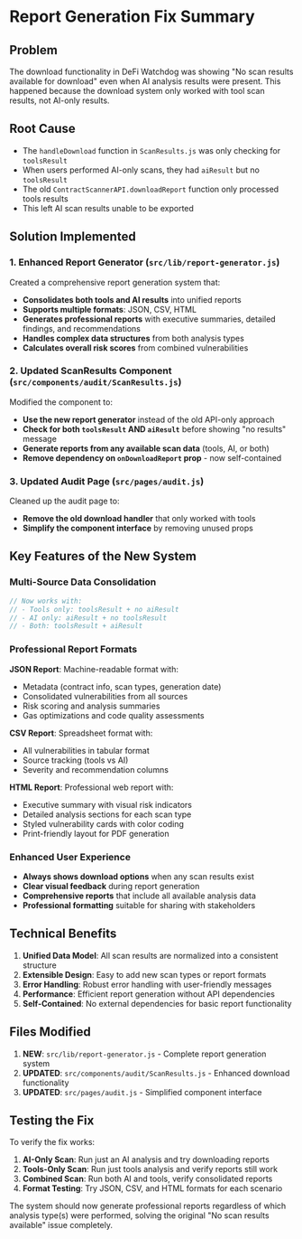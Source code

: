 # Report Generation Fix Summary

## Problem
The download functionality in DeFi Watchdog was showing "No scan results available for download" even when AI analysis results were present. This happened because the download system only worked with tool scan results, not AI-only results.

## Root Cause
- The `handleDownload` function in `ScanResults.js` was only checking for `toolsResult` 
- When users performed AI-only scans, they had `aiResult` but no `toolsResult`
- The old `ContractScannerAPI.downloadReport` function only processed tools results
- This left AI scan results unable to be exported

## Solution Implemented

### 1. Enhanced Report Generator (`src/lib/report-generator.js`)
Created a comprehensive report generation system that:
- **Consolidates both tools and AI results** into unified reports
- **Supports multiple formats**: JSON, CSV, HTML
- **Generates professional reports** with executive summaries, detailed findings, and recommendations
- **Handles complex data structures** from both analysis types
- **Calculates overall risk scores** from combined vulnerabilities

### 2. Updated ScanResults Component (`src/components/audit/ScanResults.js`)
Modified the component to:
- **Use the new report generator** instead of the old API-only approach
- **Check for both `toolsResult` AND `aiResult`** before showing "no results" message
- **Generate reports from any available scan data** (tools, AI, or both)
- **Remove dependency on `onDownloadReport` prop** - now self-contained

### 3. Updated Audit Page (`src/pages/audit.js`)
Cleaned up the audit page to:
- **Remove the old download handler** that only worked with tools
- **Simplify the component interface** by removing unused props

## Key Features of the New System

### Multi-Source Data Consolidation
```javascript
// Now works with:
// - Tools only: toolsResult + no aiResult
// - AI only: aiResult + no toolsResult  
// - Both: toolsResult + aiResult
```

### Professional Report Formats

**JSON Report**: Machine-readable format with:
- Metadata (contract info, scan types, generation date)
- Consolidated vulnerabilities from all sources
- Risk scoring and analysis summaries
- Gas optimizations and code quality assessments

**CSV Report**: Spreadsheet format with:
- All vulnerabilities in tabular format
- Source tracking (tools vs AI)
- Severity and recommendation columns

**HTML Report**: Professional web report with:
- Executive summary with visual risk indicators
- Detailed analysis sections for each scan type
- Styled vulnerability cards with color coding
- Print-friendly layout for PDF generation

### Enhanced User Experience
- **Always shows download options** when any scan results exist
- **Clear visual feedback** during report generation
- **Comprehensive reports** that include all available analysis data
- **Professional formatting** suitable for sharing with stakeholders

## Technical Benefits

1. **Unified Data Model**: All scan results are normalized into a consistent structure
2. **Extensible Design**: Easy to add new scan types or report formats
3. **Error Handling**: Robust error handling with user-friendly messages
4. **Performance**: Efficient report generation without API dependencies
5. **Self-Contained**: No external dependencies for basic report functionality

## Files Modified

1. **NEW**: `src/lib/report-generator.js` - Complete report generation system
2. **UPDATED**: `src/components/audit/ScanResults.js` - Enhanced download functionality
3. **UPDATED**: `src/pages/audit.js` - Simplified component interface

## Testing the Fix

To verify the fix works:

1. **AI-Only Scan**: Run just an AI analysis and try downloading reports
2. **Tools-Only Scan**: Run just tools analysis and verify reports still work  
3. **Combined Scan**: Run both AI and tools, verify consolidated reports
4. **Format Testing**: Try JSON, CSV, and HTML formats for each scenario

The system should now generate professional reports regardless of which analysis type(s) were performed, solving the original "No scan results available" issue completely.
